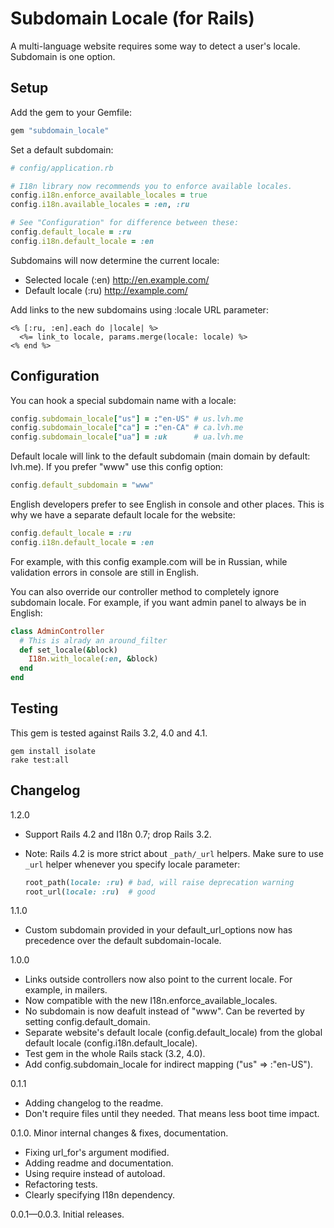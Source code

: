 # Subdomain Locale (for Rails)

A multi-language website requires some way to detect a user's locale.
Subdomain is one option.

## Setup

Add the gem to your Gemfile:

```ruby
gem "subdomain_locale"
```

Set a default subdomain:

```ruby
# config/application.rb

# I18n library now recommends you to enforce available locales.
config.i18n.enforce_available_locales = true
config.i18n.available_locales = :en, :ru

# See "Configuration" for difference between these:
config.default_locale = :ru
config.i18n.default_locale = :en
```

Subdomains will now determine the current locale:

* Selected locale (:en) http://en.example.com/
* Default locale (:ru) http://example.com/

Add links to the new subdomains using :locale URL parameter:

```erb
<% [:ru, :en].each do |locale| %>
  <%= link_to locale, params.merge(locale: locale) %>
<% end %>
```

## Configuration

You can hook a special subdomain name with a locale:

```ruby
config.subdomain_locale["us"] = :"en-US" # us.lvh.me
config.subdomain_locale["ca"] = :"en-CA" # ca.lvh.me
config.subdomain_locale["ua"] = :uk      # ua.lvh.me
```

Default locale will link to the default subdomain (main domain by default: lvh.me).
If you prefer "www" use this config option:

```ruby
config.default_subdomain = "www"
```

English developers prefer to see English in console and other places.
This is why we have a separate default locale for the website:

```ruby
config.default_locale = :ru
config.i18n.default_locale = :en
```

For example, with this config example.com will be in Russian,
while validation errors in console are still in English.


You can also override our controller method to completely ignore subdomain locale.
For example, if you want admin panel to always be in English:

```ruby
class AdminController
  # This is alrady an around_filter
  def set_locale(&block)
    I18n.with_locale(:en, &block)
  end
end
```

## Testing

This gem is tested against Rails 3.2, 4.0 and 4.1.

```
gem install isolate
rake test:all
```

## Changelog

1.2.0

* Support Rails 4.2 and I18n 0.7; drop Rails 3.2.
* Note: Rails 4.2 is more strict about `_path/_url` helpers. Make sure to use `_url` helper whenever you specify locale parameter:

  ```ruby
  root_path(locale: :ru) # bad, will raise deprecation warning
  root_url(locale: :ru)  # good
  ```

1.1.0

* Custom subdomain provided in your default_url_options now has precedence over the default subdomain-locale.

1.0.0

* Links outside controllers now also point to the current locale. For example, in mailers.
* Now compatible with the new I18n.enforce\_available\_locales.
* No subdomain is now deafult instead of "www". Can be reverted by setting config.default\_domain.
* Separate website's default locale (config.default\_locale) from the global default locale (config.i18n.default\_locale).
* Test gem in the whole Rails stack (3.2, 4.0).
* Add config.subdomain_locale for indirect mapping ("us" => :"en-US").

0.1.1

* Adding changelog to the readme.
* Don't require files until they needed. That means less boot time impact.

0.1.0. Minor internal changes & fixes, documentation.

* Fixing url_for's argument modified.
* Adding readme and documentation.
* Using require instead of autoload.
* Refactoring tests.
* Clearly specifying I18n dependency.

0.0.1—0.0.3. Initial releases.

